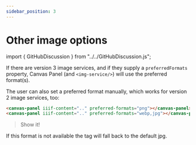 ```yaml
---
sidebar_position: 3
---
```


# Other image options

import { GitHubDiscussion } from "../../GitHubDiscussion.js";


If there are version 3 image services, and if they supply a `preferredFormats` property, Canvas Panel (and `<img-service/>`) will use the preferred format(s).

The user can also set a preferred format manually, which works for version 2 image services, too:

```html
<canvas-panel iiif-content=".." preferred-formats="png"></canvas-panel>
<canvas-panel iiif-content=".." preferred-formats="webp,jpg"></canvas-panel>
```

> Show it!

If this format is not available the tag will fall back to the default jpg.

<GitHubDiscussion ghid="3" />